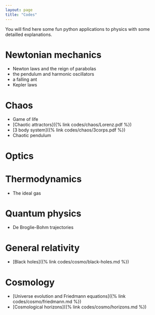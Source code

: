 ```yaml
---
layout: page
title: "Codes"
---
```


You will find here some fun python applications to physics with some detailled explanations.

# Newtonian mechanics

- Newton laws and the reign of parabolas
- the pendulum and harmonic oscillators
- a falling ant
- Kepler laws

# Chaos

- Game of life
- [Chaotic attractors]({% link codes/chaos/Lorenz.pdf %})
- [3 body system]({% link codes/chaos/3corps.pdf %})
- Chaotic pendulum

# Optics

# Thermodynamics

- The ideal gas

# Quantum physics

- De Broglie-Bohm trajectories

# General relativity

- [Black holes]({% link codes/cosmo/black-holes.md %})

# Cosmology

- [Universe evolution and Friedmann equations]({% link codes/cosmo/friedmann.md %})
- [Cosmological horizons]({% link codes/cosmo/horizons.md %})




